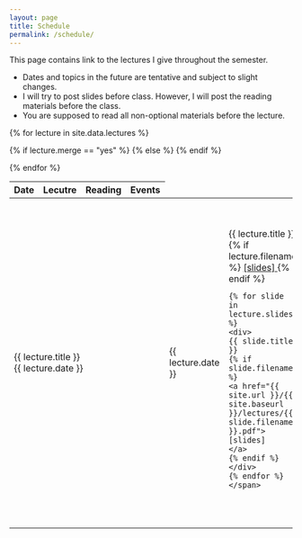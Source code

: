 ```yaml
---
layout: page
title: Schedule
permalink: /schedule/
---
```


This page contains link to the lectures I give throughout the semester. 

<ul>
<li>Dates and topics in the future are tentative and subject to slight changes.</li>
<li> I will try to post slides before class. However, I will post the reading materials before the class.</li>
<li> You are supposed to read all non-optional materials <span class="alert">before</span> the lecture.</li>
</ul>

<table width="100%">
<colgroup>
<col width="10%" />
<col width="30%" />
<col width="30%" />
<col width="30%" />
</colgroup>
<thead>
<tr>
<th>Date</th>
<th>Lecutre</th>
<th>Reading</th>
<th>Events</th>
</tr>
</thead>
<tbody>

{% for lecture in site.data.lectures %}
<tr>
{% if lecture.merge == "yes" %}
<td colspan="4" class="merged-cell">
{{ lecture.title }} <br/> {{ lecture.date }}
</td>
{% else %}


<td class="lecdate">
   {{ lecture.date }}
</td>

<td class="lecdate">
    <span>
    {{ lecture.title }}
    {% if lecture.filename %}
    <a href="{{ site.url }}/{{ site.baseurl }}/lectures/{{ lecture.filename }}.pdf">
    [slides]
    </a> 
    {% endif %}
     
    
    {% for slide in lecture.slides %}
    <div>
    {{ slide.title }}
    {% if slide.filename %}
    <a href="{{ site.url }}/{{ site.baseurl }}/lectures/{{ slide.filename }}.pdf">
    [slides]
    </a>
    {% endif %}
    </div> 
    {% endfor %}  
    </span>
</td>

<td class="lecdate">
{% for reading in lecture.readings %}
    <div> 
    {% if reading.ref %} <b>[{{ reading.ref }}]</b> {% endif %} 
    {% if reading.url %}
    {% if reading.absolute == "yes" %} <a href="{{ reading.url }}">{{ reading.title }}</a> 
    {% else %}
    <a href="{{ site.baseurl }}/{{ reading.url }}">{{ reading.title }}</a>
    {% endif %}
    {% else %} 
    {{ reading.title }}
    {% endif %}
    {% if reading.note %} 
    <i> {{ reading.note }} </i> {% endif %} 
    {% if reading.optional == "yes" %} 
    <i> (Optional) </i> {% endif %}
    </div>
{% endfor %}
</td>

<td class="lecdate">
{% for deadline in lecture.deadlines %}
    <div class="deadline"> {{ deadline.title }} </div>
{% endfor %}
</td>
{% endif %}

</tr>

{% endfor %}



</tbody>
</table>